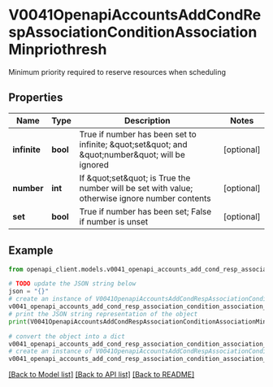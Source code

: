 # V0041OpenapiAccountsAddCondRespAssociationConditionAssociationMinpriothresh

Minimum priority required to reserve resources when scheduling

## Properties

Name | Type | Description | Notes
------------ | ------------- | ------------- | -------------
**infinite** | **bool** | True if number has been set to infinite; \&quot;set\&quot; and \&quot;number\&quot; will be ignored | [optional] 
**number** | **int** | If \&quot;set\&quot; is True the number will be set with value; otherwise ignore number contents | [optional] 
**set** | **bool** | True if number has been set; False if number is unset | [optional] 

## Example

```python
from openapi_client.models.v0041_openapi_accounts_add_cond_resp_association_condition_association_minpriothresh import V0041OpenapiAccountsAddCondRespAssociationConditionAssociationMinpriothresh

# TODO update the JSON string below
json = "{}"
# create an instance of V0041OpenapiAccountsAddCondRespAssociationConditionAssociationMinpriothresh from a JSON string
v0041_openapi_accounts_add_cond_resp_association_condition_association_minpriothresh_instance = V0041OpenapiAccountsAddCondRespAssociationConditionAssociationMinpriothresh.from_json(json)
# print the JSON string representation of the object
print(V0041OpenapiAccountsAddCondRespAssociationConditionAssociationMinpriothresh.to_json())

# convert the object into a dict
v0041_openapi_accounts_add_cond_resp_association_condition_association_minpriothresh_dict = v0041_openapi_accounts_add_cond_resp_association_condition_association_minpriothresh_instance.to_dict()
# create an instance of V0041OpenapiAccountsAddCondRespAssociationConditionAssociationMinpriothresh from a dict
v0041_openapi_accounts_add_cond_resp_association_condition_association_minpriothresh_from_dict = V0041OpenapiAccountsAddCondRespAssociationConditionAssociationMinpriothresh.from_dict(v0041_openapi_accounts_add_cond_resp_association_condition_association_minpriothresh_dict)
```
[[Back to Model list]](../README.md#documentation-for-models) [[Back to API list]](../README.md#documentation-for-api-endpoints) [[Back to README]](../README.md)



